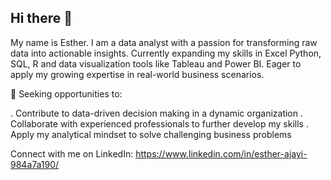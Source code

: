 ## Hi there 👋

My name is Esther. I am a data analyst with a passion for transforming raw data into actionable insights. Currently expanding my skills in Excel Python, SQL, R and data visualization tools like Tableau and Power BI. Eager to apply my growing expertise in real-world business scenarios.

🎯 Seeking opportunities to:

. Contribute to data-driven decision making in a dynamic organization
. Collaborate with experienced professionals to further develop my skills
. Apply my analytical mindset to solve challenging business problems

Connect with me on LinkedIn:
https://www.linkedin.com/in/esther-ajayi-984a7a190/
